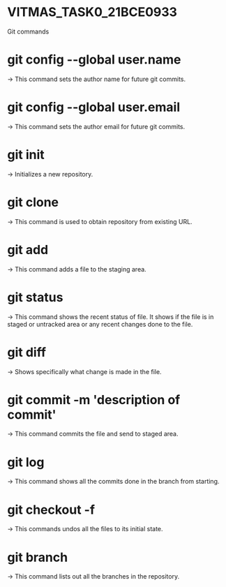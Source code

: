 # VITMAS_TASK0_21BCE0933
Git commands  
# git config --global user.name 
-> This command sets the author name for future git commits.  
# git config --global user.email 
-> This command sets the author email for future git commits.  
# git init 
-> Initializes a new repository.  
# git clone 
-> This command is used to obtain repository from existing URL.  
# git add 
-> This command adds a file to the staging area.  
# git status 
-> This command shows the recent status of file. It shows if the file is in staged or untracked area or any recent changes done to the file.  
# git diff 
-> Shows specifically what change is made in the file.  
# git commit -m 'description of commit' 
-> This command commits the file and send to staged area.  
# git log 
-> This command shows all the commits done in the branch from starting.  
# git checkout -f 
-> This commands undos all the files to its initial state.  
# git branch 
-> This command lists out all the branches in the repository.
